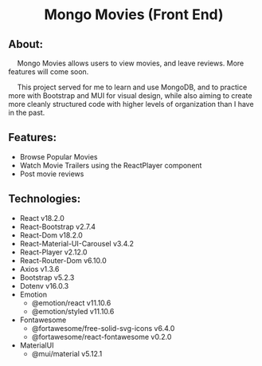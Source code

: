 <b><h1 style="text-align: center;"> Mongo Movies (Front End) </h1></b>

## About:

&emsp; Mongo Movies allows users to view movies, and leave reviews. More features will come soon.

&emsp; This project served for me to learn and use MongoDB, and to practice more with Bootstrap and MUI for visual design, while also aiming to create more cleanly structured code with higher levels of organization than I have in the past.

## Features:

- Browse Popular Movies
- Watch Movie Trailers using the ReactPlayer component
- Post movie reviews

## Technologies:

- React v18.2.0
- React-Bootstrap v2.7.4
- React-Dom v18.2.0
- React-Material-UI-Carousel v3.4.2
- React-Player v2.12.0
- React-Router-Dom v6.10.0
- Axios v1.3.6
- Bootstrap v5.2.3
- Dotenv v16.0.3
- Emotion
    - @emotion/react v11.10.6
    - @emotion/styled v11.10.6
- Fontawesome
    - @fortawesome/free-solid-svg-icons v6.4.0
    - @fortawesome/react-fontawesome v0.2.0
- MaterialUI
    - @mui/material v5.12.1